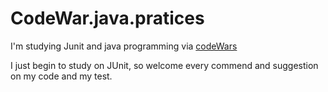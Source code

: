 # CodeWar.java.pratices
I'm studying Junit and java programming via [codeWars](http://www.codewars.com)

I just begin to study on JUnit, so welcome every commend and suggestion on my code and my test.
